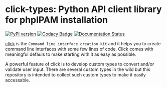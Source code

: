 # click-types: Python API client library for phpIPAM installation

[![PyPI version](https://badge.fury.io/py/click-types.svg)](https://badge.fury.io/py/click-types)
[![Codacy Badge](https://app.codacy.com/project/badge/Grade/ed3511c33a254bfe942777c9ef3251e3)](https://www.codacy.com/gh/codeaffen/click-types/dashboard?utm_source=github.com&amp;utm_medium=referral&amp;utm_content=codeaffen/click-types&amp;utm_campaign=Badge_Grade)
[![Documentation Status](https://readthedocs.org/projects/click-types/badge/?version=latest)](https://click-types.readthedocs.io/en/latest/?badge=latest)

[click](https://click.palletsprojects.com) is the `Command line interface creation kit` and it helps you to create command line interfaces with some few lines of code. Click comes with meaningful defauls to make starting with it as easy as possible.

A powerful feature of click is to develop custom types to convert and/or validate user input. There are several custom types in the wild but this repository is intended to collect such custom types to make it easily accessable.
